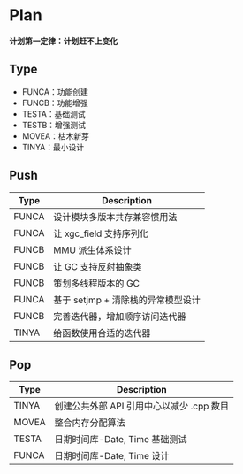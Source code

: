 # Plan
**计划第一定律：计划赶不上变化**

## Type
- FUNCA：功能创建
- FUNCB：功能增强
- TESTA：基础测试
- TESTB：增强测试
- MOVEA：枯木新芽
- TINYA：最小设计

## Push
| Type  | Description                                                            |
|-------|------------------------------------------------------------------------|
| FUNCA | 设计模块多版本共存兼容惯用法                                           |
| FUNCA | 让 xgc_field 支持序列化                                                |
| FUNCB | MMU 派生体系设计                                                       |
| FUNCB | 让 GC 支持反射抽象类                                                   |
| FUNCB | 策划多线程版本的 GC                                                    |
| FUNCA | 基于 setjmp + 清除栈的异常模型设计                                     |
| FUNCB | 完善迭代器，增加顺序访问迭代器                                         |
| TINYA | 给函数使用合适的迭代器                                                 |

## Pop
| Type  | Description                                                            |
|-------|------------------------------------------------------------------------|
| TINYA | 创建公共外部 API 引用中心以减少 .cpp 数目                              |
| MOVEA | 整合内存分配算法                                                       |
| TESTA | 日期时间库-Date, Time 基础测试                                         |
| FUNCA | 日期时间库-Date, Time 设计                                             |
